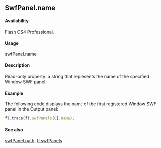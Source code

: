 ## SwfPanel.name

#### Availability

Flash CS4 Professional.

#### Usage

swfPanel.name

#### Description

Read-only property: a string that represents the name of the specified Window SWF panel.

#### Example

The following code displays the name of the first registered Window SWF panel in the Output panel:

```javascript
fl.trace(fl.swfPanels[0].name);

```

#### See also

[swfPanel.path](../swfPanel_object/swfPane4.md), [fl.swfPanels](../flash_object_(fl)/fl74.md)

<span id="swfPanel.path" class="anchor"></span>
